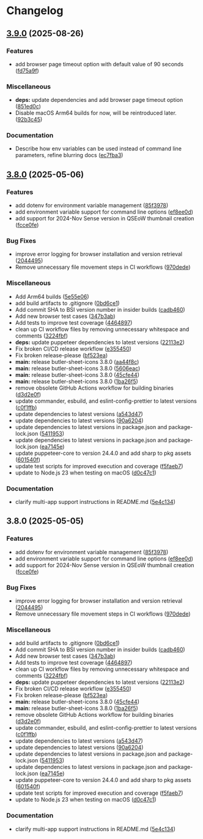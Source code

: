# Changelog

## [3.9.0](https://github.com/ptarmiganlabs/butler-sheet-icons/compare/butler-sheet-icons-v3.8.0...butler-sheet-icons-v3.9.0) (2025-08-26)


### Features

* add browser page timeout option with default value of 90 seconds ([fd75a9f](https://github.com/ptarmiganlabs/butler-sheet-icons/commit/fd75a9f423240e3fe8627117b222422d5c7c3a17))


### Miscellaneous

* **deps:** update dependencies and add browser page timeout option ([851ed0c](https://github.com/ptarmiganlabs/butler-sheet-icons/commit/851ed0c588b68c6d61f27f18054aa974a6c85f8c))
* Disable macOS Arm64 builds for now, will be reintroduced later. ([92b3c45](https://github.com/ptarmiganlabs/butler-sheet-icons/commit/92b3c45a917b618e0f490ec333c0fc5434209faf))


### Documentation

* Describe how env variables can be used instead of command line parameters, refine blurring docs ([ec7fba3](https://github.com/ptarmiganlabs/butler-sheet-icons/commit/ec7fba37241039193a5d9a7514bc53ab64ed4048))

## [3.8.0](https://github.com/ptarmiganlabs/butler-sheet-icons/compare/butler-sheet-icons-v3.8.0...butler-sheet-icons-v3.8.0) (2025-05-06)


### Features

* add dotenv for environment variable management ([85f3978](https://github.com/ptarmiganlabs/butler-sheet-icons/commit/85f39785f9a62d735273fd9bd21507172bb523a1))
* add environment variable support for command line options ([ef8ee0d](https://github.com/ptarmiganlabs/butler-sheet-icons/commit/ef8ee0d0c73fa09975dcc5ef61238fc6319d92b6))
* add support for 2024-Nov Sense version in QSEoW thumbnail creation ([fcce0fe](https://github.com/ptarmiganlabs/butler-sheet-icons/commit/fcce0fe9fcdce2c07d0506e8d1d9e510de0b6e7e))


### Bug Fixes

* improve error logging for browser installation and version retrieval ([2044495](https://github.com/ptarmiganlabs/butler-sheet-icons/commit/2044495a4cb4c9d570a5b9b0206590a2347990bb))
* Remove unnecessary file movement steps in CI workflows ([970dede](https://github.com/ptarmiganlabs/butler-sheet-icons/commit/970dedef7a0e064021870daea322683b9a41297a))


### Miscellaneous

* Add Arm64 builds ([5e55e06](https://github.com/ptarmiganlabs/butler-sheet-icons/commit/5e55e060c15e7fd5626ebfc91fa6b405c2fd11b0))
* add build artifacts to .gitignore ([0bd6ce1](https://github.com/ptarmiganlabs/butler-sheet-icons/commit/0bd6ce14e51ef73a1197e1425955265ed2e12cf6))
* Add commit SHA to BSI version number in insider builds ([cadb460](https://github.com/ptarmiganlabs/butler-sheet-icons/commit/cadb460136c8edd0392ef300f7b62f47bd500c42))
* Add new browser test cases ([347b3ab](https://github.com/ptarmiganlabs/butler-sheet-icons/commit/347b3abd6f3ccc6994878c880a34a12d7c9c6d5b))
* Add tests to improve test coverage ([4464897](https://github.com/ptarmiganlabs/butler-sheet-icons/commit/4464897fee2639835aa0e6999af911cf6c6ac5c4))
* clean up CI workflow files by removing unnecessary whitespace and comments ([3224fbf](https://github.com/ptarmiganlabs/butler-sheet-icons/commit/3224fbfc7d4726f29204e214bc59394c722e2dfd))
* **deps:** update puppeteer dependencies to latest versions ([22113e2](https://github.com/ptarmiganlabs/butler-sheet-icons/commit/22113e21333ebb21658648ab414c1dd945bda7be))
* Fix broken CI/CD release workflow ([e355450](https://github.com/ptarmiganlabs/butler-sheet-icons/commit/e355450caac2671ade154afe1af7df676d896473))
* Fix broken release-please ([bf523ea](https://github.com/ptarmiganlabs/butler-sheet-icons/commit/bf523ea4b4390833db6ae7e582f1588df0b64277))
* **main:** release butler-sheet-icons 3.8.0 ([aa44f8c](https://github.com/ptarmiganlabs/butler-sheet-icons/commit/aa44f8c319fe831a9a7e5f8a8e0b3629b07fed99))
* **main:** release butler-sheet-icons 3.8.0 ([5606eac](https://github.com/ptarmiganlabs/butler-sheet-icons/commit/5606eac825292c4e3e024a1bc7a1402b8d42128f))
* **main:** release butler-sheet-icons 3.8.0 ([45cfe44](https://github.com/ptarmiganlabs/butler-sheet-icons/commit/45cfe44a41c26881270fa91fa0f1535acc78f764))
* **main:** release butler-sheet-icons 3.8.0 ([1ba26f5](https://github.com/ptarmiganlabs/butler-sheet-icons/commit/1ba26f59a7a118f711540c6c267b07546a8e2f70))
* remove obsolete GitHub Actions workflow for building binaries ([d3d2e0f](https://github.com/ptarmiganlabs/butler-sheet-icons/commit/d3d2e0f21f166c6d28c646cfb28ac2a14479c654))
* update commander, esbuild, and eslint-config-prettier to latest versions ([c0f1ffb](https://github.com/ptarmiganlabs/butler-sheet-icons/commit/c0f1ffbb27440618388ad29de160d8d420f14cb7))
* update dependencies to latest versions ([a543d47](https://github.com/ptarmiganlabs/butler-sheet-icons/commit/a543d47cf68c13e1863342ac6f747036da9b995c))
* update dependencies to latest versions ([90a6204](https://github.com/ptarmiganlabs/butler-sheet-icons/commit/90a6204108cd8ec077a4aeb5c8feb8d0a1e00c54))
* update dependencies to latest versions in package.json and package-lock.json ([5411953](https://github.com/ptarmiganlabs/butler-sheet-icons/commit/54119536e9958d45a969e5d6ea463af6e467e7ce))
* update dependencies to latest versions in package.json and package-lock.json ([ea7145e](https://github.com/ptarmiganlabs/butler-sheet-icons/commit/ea7145e6b4b10968717864362a0441c4e6970b9f))
* update puppeteer-core to version 24.4.0 and add sharp to pkg assets ([601540f](https://github.com/ptarmiganlabs/butler-sheet-icons/commit/601540fcc1acbe0eda87737bf3705da444c930b6))
* update test scripts for improved execution and coverage ([f5faeb7](https://github.com/ptarmiganlabs/butler-sheet-icons/commit/f5faeb732e9bfb55bc5de7ba2d247a3ac5f68ea2))
* update to Node.js 23 when testing on macOS ([d0c47c1](https://github.com/ptarmiganlabs/butler-sheet-icons/commit/d0c47c1aa77b9232ec237370c1f52f0e7c6e11e3))


### Documentation

* clarify multi-app support instructions in README.md ([5e4c134](https://github.com/ptarmiganlabs/butler-sheet-icons/commit/5e4c134f701cf42d426ab60956274cd3abcf2721))

## 3.8.0 (2025-05-05)


### Features

* add dotenv for environment variable management ([85f3978](https://github.com/ptarmiganlabs/butler-sheet-icons/commit/85f39785f9a62d735273fd9bd21507172bb523a1))
* add environment variable support for command line options ([ef8ee0d](https://github.com/ptarmiganlabs/butler-sheet-icons/commit/ef8ee0d0c73fa09975dcc5ef61238fc6319d92b6))
* add support for 2024-Nov Sense version in QSEoW thumbnail creation ([fcce0fe](https://github.com/ptarmiganlabs/butler-sheet-icons/commit/fcce0fe9fcdce2c07d0506e8d1d9e510de0b6e7e))


### Bug Fixes

* improve error logging for browser installation and version retrieval ([2044495](https://github.com/ptarmiganlabs/butler-sheet-icons/commit/2044495a4cb4c9d570a5b9b0206590a2347990bb))
* Remove unnecessary file movement steps in CI workflows ([970dede](https://github.com/ptarmiganlabs/butler-sheet-icons/commit/970dedef7a0e064021870daea322683b9a41297a))


### Miscellaneous

* add build artifacts to .gitignore ([0bd6ce1](https://github.com/ptarmiganlabs/butler-sheet-icons/commit/0bd6ce14e51ef73a1197e1425955265ed2e12cf6))
* Add commit SHA to BSI version number in insider builds ([cadb460](https://github.com/ptarmiganlabs/butler-sheet-icons/commit/cadb460136c8edd0392ef300f7b62f47bd500c42))
* Add new browser test cases ([347b3ab](https://github.com/ptarmiganlabs/butler-sheet-icons/commit/347b3abd6f3ccc6994878c880a34a12d7c9c6d5b))
* Add tests to improve test coverage ([4464897](https://github.com/ptarmiganlabs/butler-sheet-icons/commit/4464897fee2639835aa0e6999af911cf6c6ac5c4))
* clean up CI workflow files by removing unnecessary whitespace and comments ([3224fbf](https://github.com/ptarmiganlabs/butler-sheet-icons/commit/3224fbfc7d4726f29204e214bc59394c722e2dfd))
* **deps:** update puppeteer dependencies to latest versions ([22113e2](https://github.com/ptarmiganlabs/butler-sheet-icons/commit/22113e21333ebb21658648ab414c1dd945bda7be))
* Fix broken CI/CD release workflow ([e355450](https://github.com/ptarmiganlabs/butler-sheet-icons/commit/e355450caac2671ade154afe1af7df676d896473))
* Fix broken release-please ([bf523ea](https://github.com/ptarmiganlabs/butler-sheet-icons/commit/bf523ea4b4390833db6ae7e582f1588df0b64277))
* **main:** release butler-sheet-icons 3.8.0 ([45cfe44](https://github.com/ptarmiganlabs/butler-sheet-icons/commit/45cfe44a41c26881270fa91fa0f1535acc78f764))
* **main:** release butler-sheet-icons 3.8.0 ([1ba26f5](https://github.com/ptarmiganlabs/butler-sheet-icons/commit/1ba26f59a7a118f711540c6c267b07546a8e2f70))
* remove obsolete GitHub Actions workflow for building binaries ([d3d2e0f](https://github.com/ptarmiganlabs/butler-sheet-icons/commit/d3d2e0f21f166c6d28c646cfb28ac2a14479c654))
* update commander, esbuild, and eslint-config-prettier to latest versions ([c0f1ffb](https://github.com/ptarmiganlabs/butler-sheet-icons/commit/c0f1ffbb27440618388ad29de160d8d420f14cb7))
* update dependencies to latest versions ([a543d47](https://github.com/ptarmiganlabs/butler-sheet-icons/commit/a543d47cf68c13e1863342ac6f747036da9b995c))
* update dependencies to latest versions ([90a6204](https://github.com/ptarmiganlabs/butler-sheet-icons/commit/90a6204108cd8ec077a4aeb5c8feb8d0a1e00c54))
* update dependencies to latest versions in package.json and package-lock.json ([5411953](https://github.com/ptarmiganlabs/butler-sheet-icons/commit/54119536e9958d45a969e5d6ea463af6e467e7ce))
* update dependencies to latest versions in package.json and package-lock.json ([ea7145e](https://github.com/ptarmiganlabs/butler-sheet-icons/commit/ea7145e6b4b10968717864362a0441c4e6970b9f))
* update puppeteer-core to version 24.4.0 and add sharp to pkg assets ([601540f](https://github.com/ptarmiganlabs/butler-sheet-icons/commit/601540fcc1acbe0eda87737bf3705da444c930b6))
* update test scripts for improved execution and coverage ([f5faeb7](https://github.com/ptarmiganlabs/butler-sheet-icons/commit/f5faeb732e9bfb55bc5de7ba2d247a3ac5f68ea2))
* update to Node.js 23 when testing on macOS ([d0c47c1](https://github.com/ptarmiganlabs/butler-sheet-icons/commit/d0c47c1aa77b9232ec237370c1f52f0e7c6e11e3))


### Documentation

* clarify multi-app support instructions in README.md ([5e4c134](https://github.com/ptarmiganlabs/butler-sheet-icons/commit/5e4c134f701cf42d426ab60956274cd3abcf2721))
